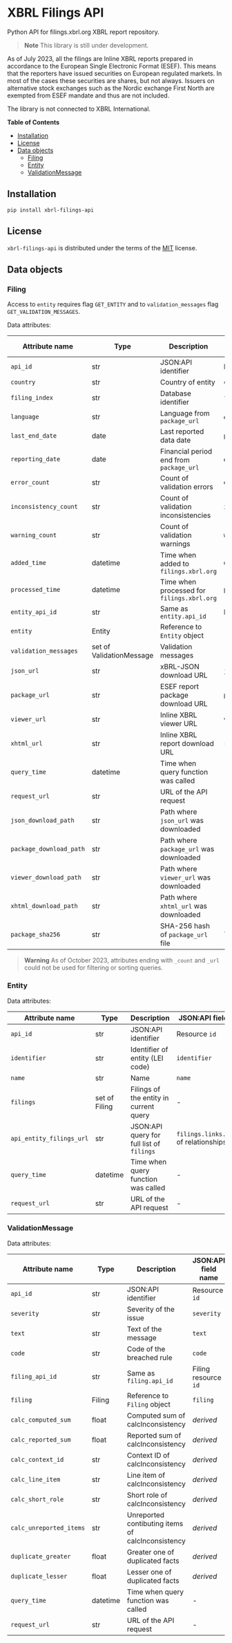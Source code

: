 # XBRL Filings API

Python API for filings.xbrl.org XBRL report repository.

> **Note**
> This library is still under development.

As of July 2023, all the filings are Inline XBRL reports prepared in
accordance to the European Single Electronic Format (ESEF). This
means that the reporters have issued securities on European
regulated markets. In most of the cases these securities are shares,
but not always. Issuers on alternative stock exchanges such as the
Nordic exchange First North are exempted from ESEF mandate and thus
are not included.

The library is not connected to XBRL International.

**Table of Contents**

- [Installation](#installation)
- [License](#license)
- [Data objects](#data-objects)
    * [Filing](#filing)
    * [Entity](#entity)
    * [ValidationMessage](#validationmessage)

## Installation

```console
pip install xbrl-filings-api
```

## License

`xbrl-filings-api` is distributed under the terms of the [MIT](https://spdx.org/licenses/MIT.html) license.

## Data objects

### Filing

Access to `entity` requires flag `GET_ENTITY` and to
`validation_messages` flag `GET_VALIDATION_MESSAGES`.

Data attributes:

| Attribute name          | Type     | Description                         | JSON:API field name | Query   |
| ----------------------- | -------- | ----------------------------------- | ------------------- | ------- |
| `api_id`                | str      | JSON:API identifier                 | Resource `id`       |         |
| `country`               | str      | Country of entity                   | `country`           | **X**   |
| `filing_index`          | str      | Database identifier                 | `fxo_id`            | **X**   |
| `language`              | str      | Language from `package_url`         | *derived*           |         |
| `last_end_date`         | date     | Last reported data date             | `period_end`        | **X**   |
| `reporting_date`        | date     | Financial period end from `package_url` | *derived*       |         |
| `error_count`           | str      | Count of validation errors          | `error_count`       | (**X**) |
| `inconsistency_count`   | str      | Count of validation inconsistencies | `inconsistency_count` | (**X**) |
| `warning_count`         | str      | Count of validation warnings        | `warning_count`     | (**X**) |
| `added_time`            | datetime | Time when added to `filings.xbrl.org` | `date_added`      | **X**   |
| `processed_time`        | datetime | Time when processed for `filings.xbrl.org` | `processed`  | **X**   |
| `entity_api_id`         | str      | Same as `entity.api_id`             | Entity resource `id` |        |
| `entity`                | Entity   | Reference to `Entity` object        | \-                  |         |
| `validation_messages`   | set of ValidationMessage | Validation messages | \-                  |         |
| `json_url`              | str      | xBRL-JSON download URL              | `json_url`          | (**X**) |
| `package_url`           | str      | ESEF report package download URL    | `package_url`       | (**X**) |
| `viewer_url`            | str      | Inline XBRL viewer URL              | `viewer_url`        | (**X**) |
| `xhtml_url`             | str      | Inline XBRL report download URL     | `report_url`        | (**X**) |
| `query_time`            | datetime | Time when query function was called | \-                  |         |
| `request_url`           | str      | URL of the API request              | \-                  |         |
| `json_download_path`    | str      | Path where `json_url` was downloaded | \-                 |         |
| `package_download_path` | str      | Path where `package_url` was downloaded | \-              |         |
| `viewer_download_path`  | str      | Path where `viewer_url` was downloaded | \-               |         |
| `xhtml_download_path`   | str      | Path where `xhtml_url` was downloaded | \-                |         |
| `package_sha256`        | str      | SHA-256 hash of `package_url` file  | `sha256             | **X**   |

> **Warning**
> As of October 2023, attributes ending with `_count` and `_url` could
> not be used for filtering or sorting queries.


### Entity

Data attributes:

| Attribute name           | Type     | Description                         | JSON:API field name |
| ------------------------ | -------- | ----------------------------------- | ------------------- |
| `api_id`                 | str      | JSON:API identifier                 | Resource `id`       |
| `identifier`             | str      | Identifier of entity (LEI code)     | `identifier`        |
| `name`                   | str      | Name                                | `name`              |
| `filings`                | set of Filing | Filings of the entity in current query | \-                  |
| `api_entity_filings_url` | str      | JSON:API query for full list of `filings` | `filings.links.related` of relationships |
| `query_time`             | datetime | Time when query function was called | \-                  |
| `request_url`            | str      | URL of the API request              | \-                  |


### ValidationMessage

Data attributes:

| Attribute name          | Type     | Description                         | JSON:API field name |
| ----------------------- | -------- | ----------------------------------- | ------------------- |
| `api_id`                | str      | JSON:API identifier                 | Resource `id`       |
| `severity`              | str      | Severity of the issue               | `severity`          |
| `text`                  | str      | Text of the message                 | `text`              |
| `code`                  | str      | Code of the breached rule           | `code`              |
| `filing_api_id`         | str      | Same as `filing.api_id`             | Filing resource `id` |
| `filing`                | Filing   | Reference to `Filing` object        | `filing`            |
| `calc_computed_sum`     | float    | Computed sum of calcInconsistency   | *derived*           |
| `calc_reported_sum`     | float    | Reported sum of calcInconsistency   | *derived*           |
| `calc_context_id`       | str      | Context ID of calcInconsistency     | *derived*           |
| `calc_line_item`        | str      | Line item of calcInconsistency      | *derived*           |
| `calc_short_role`       | str      | Short role of calcInconsistency     | *derived*           |
| `calc_unreported_items` | str      | Unreported contibuting items of calcInconsistency | *derived* |
| `duplicate_greater`     | float    | Greater one of duplicated facts     | *derived*           |
| `duplicate_lesser`      | float    | Lesser one of duplicated facts      | *derived*           |
| `query_time`            | datetime | Time when query function was called | \-                  |
| `request_url`           | str      | URL of the API request              | \-                  |
